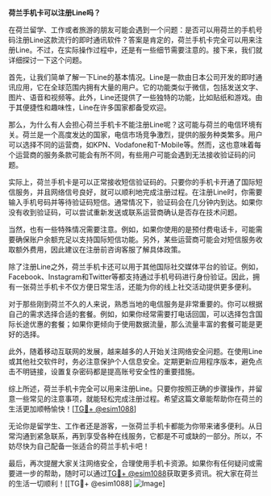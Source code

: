 **荷兰手机卡可以注册Line吗？**

在荷兰留学、工作或者旅游的朋友可能会遇到一个问题：是否可以用荷兰的手机号码注册Line这款流行的即时通讯软件？答案是肯定的，荷兰手机卡完全可以用来注册Line。不过，在实际操作过程中，还是有一些细节需要注意的。接下来，我们就详细探讨一下这个问题。

首先，让我们简单了解一下Line的基本情况。Line是一款由日本公司开发的即时通讯应用，它在全球范围内拥有大量的用户。它的功能类似于微信，包括发送文字、图片、语音和视频等。此外，Line还提供了一些独特的功能，比如贴纸和游戏。由于其便捷性和趣味性，Line在许多国家都备受欢迎。

那么，为什么有人会担心荷兰手机卡不能注册Line呢？这可能与荷兰的电信环境有关。荷兰是一个高度发达的国家，电信市场竞争激烈，提供的服务种类繁多。用户可以选择不同的运营商，如KPN、Vodafone和T-Mobile等。然而，这也意味着每个运营商的服务条款可能会有所不同，有些用户可能会遇到无法接收验证码的问题。

实际上，荷兰手机卡是可以正常接收短信验证码的。只要你的手机卡开通了国际短信服务，并且网络信号良好，就可以顺利地完成注册过程。在注册Line时，你需要输入手机号码并等待验证码短信。通常情况下，验证码会在几分钟内到达。如果你没有收到验证码，可以尝试重新发送或联系运营商确认是否存在技术问题。

当然，也有一些特殊情况需要注意。例如，如果你使用的是预付费电话卡，可能需要确保账户余额充足以支持国际短信功能。另外，某些运营商可能会对短信服务收取额外费用，因此建议在注册前咨询客服了解具体政策。

除了注册Line之外，荷兰手机卡还可以用于其他国际社交媒体平台的验证。例如，Facebook、Instagram和Twitter等都支持通过手机号码进行身份验证。因此，拥有一张荷兰手机卡不仅方便日常生活，还能为你的线上社交活动提供更多便利。

对于那些刚到荷兰不久的人来说，熟悉当地的电信服务是非常重要的。你可以根据自己的需求选择合适的套餐。例如，如果你经常需要打电话回国，可以选择包含国际长途优惠的套餐；如果你更倾向于使用数据流量，那么流量丰富的套餐可能是更好的选择。

此外，随着移动互联网的发展，越来越多的人开始关注网络安全问题。在使用Line或其他社交软件时，务必注意保护个人信息安全。定期更新应用程序版本，避免点击不明链接，设置复杂密码都是提高账号安全性的重要措施。

综上所述，荷兰手机卡完全可以用来注册Line。只要你按照正确的步骤操作，并留意一些常见的注意事项，就能轻松完成注册过程。希望这篇文章能帮助你在荷兰的生活更加顺畅愉快！[[TG💪+ @esim1088](https://t.me/s/esim1088)]

无论你是留学生、工作者还是游客，一张荷兰手机卡都能为你带来诸多便利。从日常沟通到紧急联系，再到享受各种在线服务，它都是不可或缺的一部分。所以，不妨尽快为自己配备一张适合的荷兰手机卡吧！

最后，再次提醒大家关注网络安全，合理使用手机卡资源。如果你有任何疑问或需要进一步的帮助，随时可以通过[TG💪+ @esim1088](https://t.me/s/esim1088)获取更多资讯。祝大家在荷兰的生活一切顺利！[[TG💪+ @esim1088] ![Image](https://i.postimg.cc/4NQfJmqS/Snipaste-2025-05-13-00-14-12.png)]